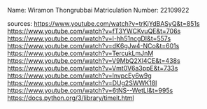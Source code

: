 Name: Wiramon Thongrubbai
Matriculation Number: 22109922

sources:
https://www.youtube.com/watch?v=trKjYdBASyQ&t=851s
https://www.youtube.com/watch?v=fT3YWCKvuQE&t=706s
https://www.youtube.com/watch?v=l-hh51ncgDI&t=557s
https://www.youtube.com/watch?v=dK6gJw4-NCo&t=601s
https://www.youtube.com/watch?v=TercukLmJnM
https://www.youtube.com/watch?v=V9MbQ2Xl4CE&t=438s
https://www.youtube.com/watch?v=Vmt0V6a3ppE&t=733s
https://www.youtube.com/watch?v=lnvpcEy6w9g
https://www.youtube.com/watch?v=DUg2SWWK18I
https://www.youtube.com/watch?v=6tNS--WetLI&t=995s
https://docs.python.org/3/library/timeit.html


